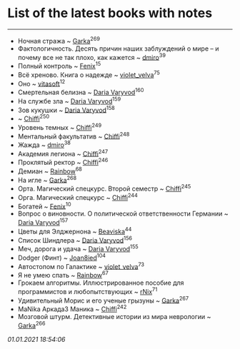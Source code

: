 # List of the latest books with notes
---

* Ночная стража ~ [Garka](users/115/115753719718250012620-google)<sup>269</sup>
* Фактологичность. Десять причин наших заблуждений о мире – и почему все не так плохо, как кажется ~ [dmiro](users/571/5714115-vkontakte)<sup>39</sup>
* Полный контроль ~ [Fenix](users/111/111367585493471720963-google)<sup>15</sup>
* Всё хреново. Книга о надежде ~ [violet_velva](users/116/116961712580551399099-google)<sup>75</sup>
* Оно ~ [vitasoft](users/474/47446642-vkontakte)<sup>12</sup>
* Смертельная белизна ~ [Daria Varyvod](users/829/829893410524253-facebook)<sup>160</sup>
* На службе зла ~ [Daria Varyvod](users/829/829893410524253-facebook)<sup>159</sup>
* Зов кукушки ~ [Daria Varyvod](users/829/829893410524253-facebook)<sup>158</sup>
*  ~ [Chiffi](users/105/105831994080785626680-google)<sup>250</sup>
* Уровень темных ~ [Chiffi](users/105/105831994080785626680-google)<sup>249</sup>
* Ментальный факультатив ~ [Chiffi](users/105/105831994080785626680-google)<sup>248</sup>
* Жажда ~ [dmiro](users/571/5714115-vkontakte)<sup>38</sup>
* Академия легиона ~ [Chiffi](users/105/105831994080785626680-google)<sup>247</sup>
* Проклятый ректор ~ [Chiffi](users/105/105831994080785626680-google)<sup>246</sup>
* Демиан ~ [Rainbow](users/109/109787328219839805802-google)<sup>68</sup>
* На игле ~ [Garka](users/115/115753719718250012620-google)<sup>268</sup>
* Орта. Магический спецкурс. Второй семестр ~ [Chiffi](users/105/105831994080785626680-google)<sup>245</sup>
* Орга. Магический спецкурс ~ [Chiffi](users/105/105831994080785626680-google)<sup>244</sup>
* Богатей ~ [Fenix](users/111/111367585493471720963-google)<sup>10</sup>
* Вопрос о виновности. О политической ответственности Германии ~ [Daria Varyvod](users/829/829893410524253-facebook)<sup>157</sup>
* Цветы для Элджернона ~ [Beaviska](users/102/10202544960024508-facebook)<sup>44</sup>
* Список Шиндлера ~ [Daria Varyvod](users/829/829893410524253-facebook)<sup>156</sup>
* Меч, дорога и удача ~ [Daria Varyvod](users/829/829893410524253-facebook)<sup>155</sup>
* Dodger (Финт) ~ [Joan8ied](users/240/2401650-vkontakte)<sup>104</sup>
* Автостопом по Галактике ~ [violet_velva](users/116/116961712580551399099-google)<sup>73</sup>
* Я не умею спать ~ [Rainbow](users/109/109787328219839805802-google)<sup>67</sup>
* Грокаем алгоритмы. Иллюстрированное пособие для программистов и любопытствующих ~ [rNix](users/227/22742452-yandex)<sup>71</sup>
* Удивительный Морис и его ученые грызуны ~ [Garka](users/115/115753719718250012620-google)<sup>267</sup>
* MaNika Аркада3 Маника ~ [Chiffi](users/105/105831994080785626680-google)<sup>242</sup>
* Мозговой штурм. Детективные истории из мира неврологии ~ [Garka](users/115/115753719718250012620-google)<sup>266</sup>


_01.01.2021 18:54:06_
